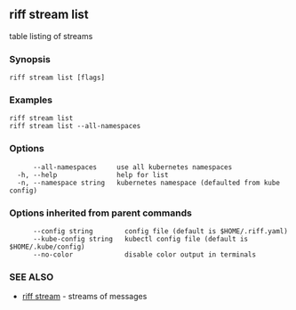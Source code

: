 ## riff stream list

table listing of streams

### Synopsis


<todo>


```
riff stream list [flags]
```

### Examples

```
riff stream list
riff stream list --all-namespaces
```

### Options

```
      --all-namespaces     use all kubernetes namespaces
  -h, --help               help for list
  -n, --namespace string   kubernetes namespace (defaulted from kube config)
```

### Options inherited from parent commands

```
      --config string        config file (default is $HOME/.riff.yaml)
      --kube-config string   kubectl config file (default is $HOME/.kube/config)
      --no-color             disable color output in terminals
```

### SEE ALSO

* [riff stream](riff_stream.md)	 - streams of messages

